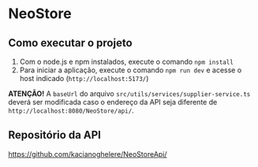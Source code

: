 # NeoStore

## Como executar o projeto
1. Com o node.js e npm instalados, execute o comando `npm install`
2. Para iniciar a aplicação, execute o comando `npm run dev` e acesse o host indicado (`http://localhost:5173/`)

**ATENÇÃO!** A `baseUrl` do arquivo `src/utils/services/supplier-service.ts` deverá ser modificada caso o endereço da API seja diferente de `http://localhost:8080/NeoStore/api/`.

## Repositório da API
https://github.com/kacianoghelere/NeoStoreApi/